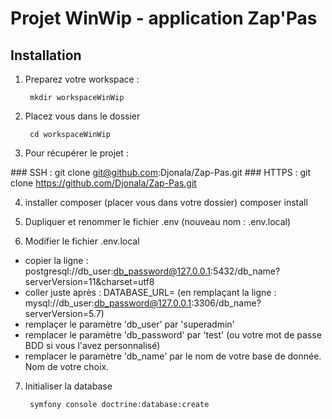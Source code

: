 # Projet WinWip - application Zap'Pas  

## Installation  

1. Preparez votre workspace :  

        mkdir workspaceWinWip

2. Placez vous dans le dossier

        cd workspaceWinWip

3. Pour récupérer le projet :  


### SSH : 
        git clone git@github.com:Djonala/Zap-Pas.git
### HTTPS : 
        git clone https://github.com/Djonala/Zap-Pas.git
        
4. installer composer (placer vous dans votre dossier)
        composer install

5. Dupliquer et renommer le fichier .env (nouveau nom : .env.local)
6. Modifier le fichier .env.local 
- copier la ligne : postgresql://db_user:db_password@127.0.0.1:5432/db_name?serverVersion=11&charset=utf8
- coller juste après : DATABASE_URL= (en remplaçant la ligne : mysql://db_user:db_password@127.0.0.1:3306/db_name?serverVersion=5.7)
- remplaçer le paramètre 'db_user' par 'superadmin'
- remplacer le paramètre 'db_password' par 'test' (ou votre mot de passe BDD si vous l'avez personnalisé)
- remplacer le paramètre 'db_name' par le nom de votre base de donnée. Nom de votre choix. 

7. Initialiser la database

        symfony console doctrine:database:create
